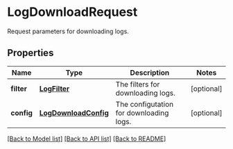 # LogDownloadRequest

Request parameters for downloading logs.     
## Properties
Name | Type | Description | Notes
------------ | ------------- | ------------- | -------------
**filter** | [**LogFilter**](LogFilter.md) | The filters for downloading logs. | [optional] 
**config** | [**LogDownloadConfig**](LogDownloadConfig.md) | The configutation for downloading logs. | [optional] 

[[Back to Model list]](../README.md#documentation-for-models) [[Back to API list]](../README.md#documentation-for-api-endpoints) [[Back to README]](../README.md)


